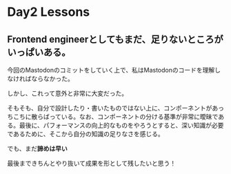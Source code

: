 # Day2 Lessons

## Frontend engineerとしてもまだ、足りないところがいっぱいある。

今回のMastodonのコミットをしていく上で、私はMastodonのコードを理解しなければならなかった。

しかし、これって意外と非常に大変だった。

そもそも、自分で設計したり・書いたものではない上に、コンポーネントがあっちこちに散らばっている。なお、コンポーネントの分ける基準が非常に曖昧である。最後に、パフォーマンスの向上的なものをやろうとすると、深い知識が必要であるために、そこから自分の知識の足りなさを感じる。

でも、まだ**諦めは早い**

最後まできちんとやり抜いて成果を形として残したいと思う！
